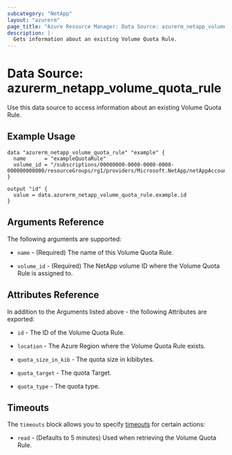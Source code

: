 ```yaml
---
subcategory: "NetApp"
layout: "azurerm"
page_title: "Azure Resource Manager: Data Source: azurerm_netapp_volume_quota_rule"
description: |-
  Gets information about an existing Volume Quota Rule.
---
```


# Data Source: azurerm_netapp_volume_quota_rule

Use this data source to access information about an existing Volume Quota Rule.

## Example Usage

```hcl
data "azurerm_netapp_volume_quota_rule" "example" {
  name      = "exampleQuotaRule"
  volume_id = "/subscriptions/00000000-0000-0000-0000-000000000000/resourceGroups/rg1/providers/Microsoft.NetApp/netAppAccounts/account1/capacityPools/pool1/volumes/vol1"
}

output "id" {
  value = data.azurerm_netapp_volume_quota_rule.example.id
}
```

## Arguments Reference

The following arguments are supported:

* `name` - (Required) The name of this Volume Quota Rule.

* `volume_id` - (Required) The NetApp volume ID where the Volume Quota Rule is assigned to.

## Attributes Reference

In addition to the Arguments listed above - the following Attributes are exported: 

* `id` - The ID of the Volume Quota Rule.

* `location` - The Azure Region where the Volume Quota Rule exists.

* `quota_size_in_kib` - The quota size in kibibytes.

* `quota_target` - The quota Target.

* `quota_type` - The quota type.

## Timeouts

The `timeouts` block allows you to specify [timeouts](https://www.terraform.io/language/resources/syntax#operation-timeouts) for certain actions:

* `read` - (Defaults to 5 minutes) Used when retrieving the Volume Quota Rule.
